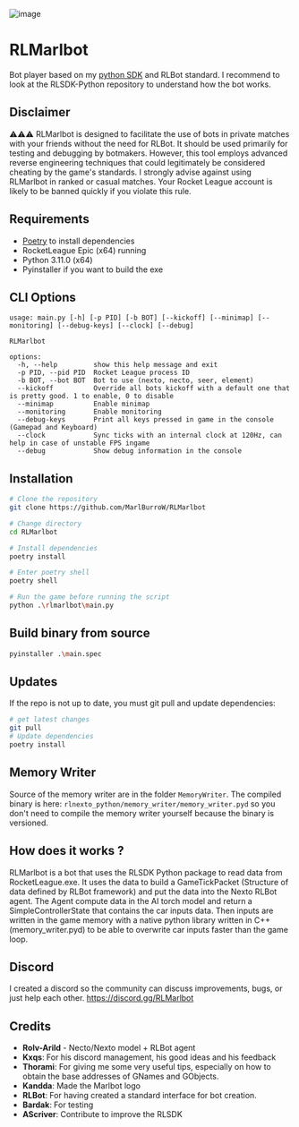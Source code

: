 ![image](https://github.com/MarlBurroW/RLMarlbot/assets/3024430/68bcbce7-545a-4ae6-b3b7-ab44fae8ad55)


# RLMarlbot

Bot player based on my [python SDK](https://github.com/MarlBurroW/RLSDK-Python) and RLBot standard.
I recommend to look at the RLSDK-Python repository to understand how the bot works.

## Disclaimer

⚠️⚠️⚠️ RLMarlbot is designed to facilitate the use of bots in private matches with your friends without the need for RLBot. It should be used primarily for testing and debugging by botmakers. However, this tool employs advanced reverse engineering techniques that could legitimately be considered cheating by the game's standards. I strongly advise against using RLMarlbot in ranked or casual matches. Your Rocket League account is likely to be banned quickly if you violate this rule.

## Requirements
- [Poetry](https://python-poetry.org/) to install dependencies
- RocketLeague Epic (x64) running
- Python 3.11.0 (x64)
- Pyinstaller if you want to build the exe


## CLI Options

```
usage: main.py [-h] [-p PID] [-b BOT] [--kickoff] [--minimap] [--monitoring] [--debug-keys] [--clock] [--debug]

RLMarlbot

options:
  -h, --help         show this help message and exit
  -p PID, --pid PID  Rocket League process ID
  -b BOT, --bot BOT  Bot to use (nexto, necto, seer, element)
  --kickoff          Override all bots kickoff with a default one that is pretty good. 1 to enable, 0 to disable
  --minimap          Enable minimap
  --monitoring       Enable monitoring
  --debug-keys       Print all keys pressed in game in the console (Gamepad and Keyboard)
  --clock            Sync ticks with an internal clock at 120Hz, can help in case of unstable FPS ingame
  --debug            Show debug information in the console
```


## Installation

```bash	
# Clone the repository
git clone https://github.com/MarlBurroW/RLMarlbot

# Change directory
cd RLMarlbot

# Install dependencies
poetry install

# Enter poetry shell
poetry shell

# Run the game before running the script 
python .\rlmarlbot\main.py
```

## Build binary from source

```bash
pyinstaller .\main.spec
```

## Updates
If the repo is not up to date, you must git pull and update dependencies:
```bash
# get latest changes
git pull
# Update dependencies
poetry install
```


## Memory Writer
Source of the memory writer are in the folder `MemoryWriter`.
The compiled binary is here:  `rlnexto_python/memory_writer/memory_writer.pyd` so you don't need to compile the memory writer yourself because the binary is versioned.

## How does it works ?

RLMarlbot is a bot that uses the RLSDK Python package to read data from RocketLeague.exe. It uses the data to build a GameTickPacket (Structure of data defined by RLBot framework) and put the data into the Nexto RLBot agent. The Agent compute data in the AI torch model and return a SimpleControllerState that contains the car inputs data. Then inputs are written in the game memory with a native python library written in C++ (memory_writer.pyd) to be able to overwrite car inputs faster than the game loop.

## Discord
I created a discord so the community can discuss improvements, bugs, or just help each other.
https://discord.gg/RLMarlbot

## Credits

- **Rolv-Arild** - Necto/Nexto model + RLBot agent
- **Kxqs**: For his discord management, his good ideas and his feedback
- **Thorami**: For giving me some very useful tips, especially on how to obtain the base addresses of GNames and GObjects.
- **Kandda**: Made the Marlbot logo
- **RLBot**: For having created a standard interface for bot creation.
- **Bardak**: For testing
- **AScriver**: Contribute to improve the RLSDK
